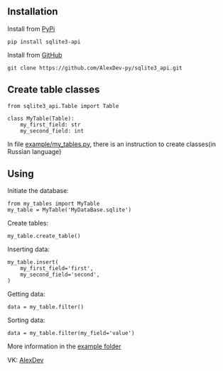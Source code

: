Installation
------------

Install from [PyPi](https://pypi.org/project/sqlite3-api)

    pip install sqlite3-api


Install from [GitHub](https://github.com/AlexDev-py/sqlite3_api.git)

    git clone https://github.com/AlexDev-py/sqlite3_api.git

Create table classes
--------------------

    from sqlite3_api.Table import Table

    class MyTable(Table):
        my_first_field: str
        my_second_field: int

In file 
[example/my_tables.py](https://github.com/AlexDev-py/sqlite3_api/blob/master/example/my_tables.py),
there is an instruction to create classes(in Russian language)

Using
------------

Initiate the database:

    from my_tables import MyTable 
    my_table = MyTable('MyDataBase.sqlite')

Create tables:

    my_table.create_table()

Inserting data:

    my_table.insert(
        my_first_field='first',
        my_second_field='second',
    )

Getting data:

    data = my_table.filter()

Sorting data:

    data = my_table.filter(my_field='value')


More information in the 
[example folder](https://github.com/AlexDev-py/sqlite3_api/tree/master/example)

VK: [AlexDev](https://vk.com/sys.exit1)